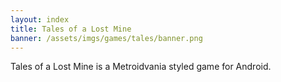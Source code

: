 ```yaml
---
layout: index
title: Tales of a Lost Mine
banner: /assets/imgs/games/tales/banner.png
---
```


Tales of a Lost Mine is a Metroidvania styled game for Android.

